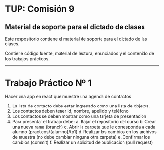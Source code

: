 # TUP: Comisión 9

## Material de soporte para el dictado de clases 

Este respositorio contiene el material de soporte para el dictado de las clases.

Contiene código fuente, material de lectura, enunciados y el contenido de los trabajos prácticos.

---

# Trabajo Práctico Nº 1

Hacer una app en react que muestre una agenda de contactos

1. La lista de contacto debe estar ingresado como una lista de objetos.
2. Los contactos deben tener id, nombre, apellido y teléfono
3. Los contactos se deben mostrar como una tarjeta de presentación
4. Para presentar el trabajo debe:
    a. Bajar el repositorio del curso
    b. Crear una nueva rama (branch)
    c. Abrir la carpeta que le corresponda a cada alumno (practicos/{alumno}/tp1)
    d. Realizar los cambios en los archivos de muestra (no debe cambiar ninguna otra carpeta)
    e. Confirmar los cambios (commit)
    f. Realizar un solicitud de publicacion (pull request)

